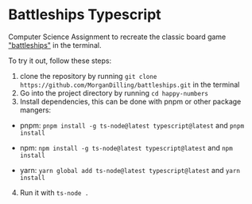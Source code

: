 # Battleships Typescript

Computer Science Assignment to recreate the classic board game ["battleships"](https://en.wikipedia.org/wiki/Battleship_(game)) in the terminal.

To try it out, follow these steps:

1. clone the repository by running `git clone https://github.com/MorganDilling/battleships.git` in the terminal
2. Go into the project directory by running `cd happy-numbers`
3. Install dependencies, this can be done with pnpm or other package mangers:

- pnpm:
`pnpm install -g ts-node@latest typescript@latest` and `pnpm install`

- npm:
`npm install -g ts-node@latest typescript@latest` and `npm install`

- yarn:
`yarn global add ts-node@latest typescript@latest` and `yarn install`

4. Run it with `ts-node .`
